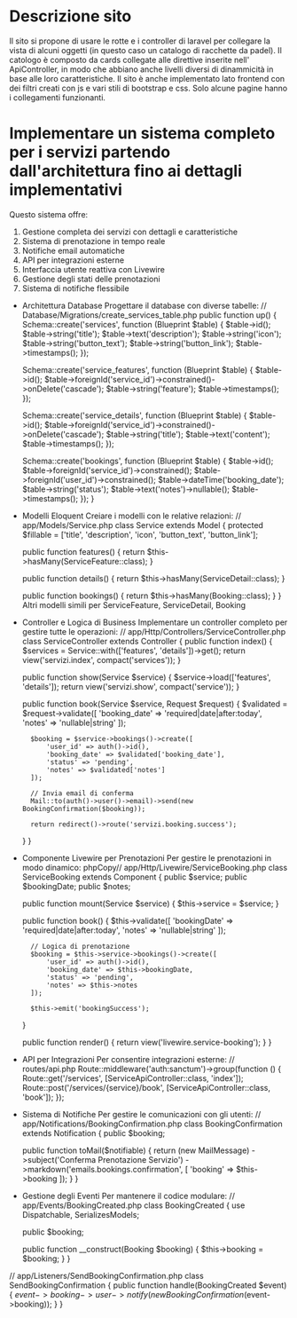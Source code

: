 # Descrizione sito

Il sito si propone di usare le rotte e i controller di laravel per collegare la vista di alcuni oggetti (in questo caso un catalogo di racchette da padel).
Il catologo è composto da cards collegate alle direttive inserite nell' ApiController, in modo che abbiano anche livelli diversi di dinammicità in base alle loro caratteristiche.
Il sito è anche implementato lato frontend con dei filtri creati con js e vari stili di bootstrap e css. Solo alcune pagine hanno i collegamenti funzionanti.





# Implementare un sistema completo per i servizi partendo dall'architettura fino ai dettagli implementativi

Questo sistema offre:

1. Gestione completa dei servizi con dettagli e caratteristiche
2. Sistema di prenotazione in tempo reale
3. Notifiche email automatiche
4. API per integrazioni esterne
5. Interfaccia utente reattiva con Livewire
6. Gestione degli stati delle prenotazioni
7. Sistema di notifiche flessibile



- Architettura Database
Progettare il database con diverse tabelle:
// Database/Migrations/create_services_table.php
public function up()
{
    Schema::create('services', function (Blueprint $table) {
        $table->id();
        $table->string('title');
        $table->text('description');
        $table->string('icon');
        $table->string('button_text');
        $table->string('button_link');
        $table->timestamps();
    });

    Schema::create('service_features', function (Blueprint $table) {
        $table->id();
        $table->foreignId('service_id')->constrained()->onDelete('cascade');
        $table->string('feature');
        $table->timestamps();
    });

    Schema::create('service_details', function (Blueprint $table) {
        $table->id();
        $table->foreignId('service_id')->constrained()->onDelete('cascade');
        $table->string('title');
        $table->text('content');
        $table->timestamps();
    });

    Schema::create('bookings', function (Blueprint $table) {
        $table->id();
        $table->foreignId('service_id')->constrained();
        $table->foreignId('user_id')->constrained();
        $table->dateTime('booking_date');
        $table->string('status');
        $table->text('notes')->nullable();
        $table->timestamps();
    });
}



- Modelli Eloquent
Creiare i modelli con le relative relazioni:
// app/Models/Service.php
class Service extends Model
{
    protected $fillable = ['title', 'description', 'icon', 'button_text', 'button_link'];

    public function features()
    {
        return $this->hasMany(ServiceFeature::class);
    }

    public function details()
    {
        return $this->hasMany(ServiceDetail::class);
    }

    public function bookings()
    {
        return $this->hasMany(Booking::class);
    }
}
Altri modelli simili per ServiceFeature, ServiceDetail, Booking



- Controller e Logica di Business
Implementare un controller completo per gestire tutte le operazioni:
// app/Http/Controllers/ServiceController.php
class ServiceController extends Controller
{
    public function index()
    {
        $services = Service::with(['features', 'details'])->get();
        return view('servizi.index', compact('services'));
    }

    public function show(Service $service)
    {
        $service->load(['features', 'details']);
        return view('servizi.show', compact('service'));
    }

    public function book(Service $service, Request $request)
    {
        $validated = $request->validate([
            'booking_date' => 'required|date|after:today',
            'notes' => 'nullable|string'
        ]);

        $booking = $service->bookings()->create([
            'user_id' => auth()->id(),
            'booking_date' => $validated['booking_date'],
            'status' => 'pending',
            'notes' => $validated['notes']
        ]);

        // Invia email di conferma
        Mail::to(auth()->user()->email)->send(new BookingConfirmation($booking));

        return redirect()->route('servizi.booking.success');
    }
}



- Componente Livewire per Prenotazioni
Per gestire le prenotazioni in modo dinamico:
phpCopy// app/Http/Livewire/ServiceBooking.php
class ServiceBooking extends Component
{
    public $service;
    public $bookingDate;
    public $notes;

    public function mount(Service $service)
    {
        $this->service = $service;
    }

    public function book()
    {
        $this->validate([
            'bookingDate' => 'required|date|after:today',
            'notes' => 'nullable|string'
        ]);

        // Logica di prenotazione
        $booking = $this->service->bookings()->create([
            'user_id' => auth()->id(),
            'booking_date' => $this->bookingDate,
            'status' => 'pending',
            'notes' => $this->notes
        ]);

        $this->emit('bookingSuccess');
    }

    public function render()
    {
        return view('livewire.service-booking');
    }
}



- API per Integrazioni
Per consentire integrazioni esterne:
// routes/api.php
Route::middleware('auth:sanctum')->group(function () {
    Route::get('/services', [ServiceApiController::class, 'index']);
    Route::post('/services/{service}/book', [ServiceApiController::class, 'book']);
});



- Sistema di Notifiche
Per gestire le comunicazioni con gli utenti:
// app/Notifications/BookingConfirmation.php
class BookingConfirmation extends Notification
{
    public $booking;

    public function toMail($notifiable)
    {
        return (new MailMessage)
            ->subject('Conferma Prenotazione Servizio')
            ->markdown('emails.bookings.confirmation', [
                'booking' => $this->booking
            ]);
    }
}



- Gestione degli Eventi
Per mantenere il codice modulare:
// app/Events/BookingCreated.php
class BookingCreated
{
    use Dispatchable, SerializesModels;

    public $booking;

    public function __construct(Booking $booking)
    {
        $this->booking = $booking;
    }
}

// app/Listeners/SendBookingConfirmation.php
class SendBookingConfirmation
{
    public function handle(BookingCreated $event)
    {
        $event->booking->user->notify(new BookingConfirmation($event->booking));
    }
}